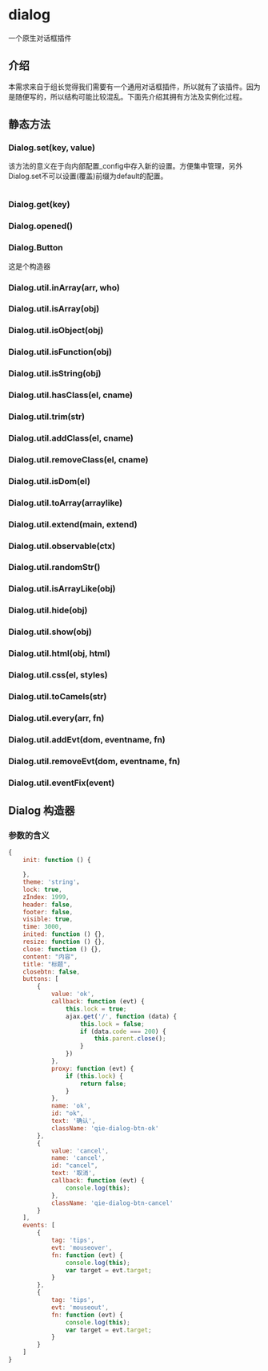 # dialog

一个原生对话框插件

## 介绍

本需求来自于组长觉得我们需要有一个通用对话框插件，所以就有了该插件。因为是随便写的，所以结构可能比较混乱。下面先介绍其拥有方法及实例化过程。

## 静态方法

### Dialog.set(key, value)

该方法的意义在于向内部配置\_config中存入新的设置。方便集中管理，另外Dialog.set不可以设置(覆盖)前缀为default的配置。

```js

```

### Dialog.get(key)

### Dialog.opened()

### Dialog.Button

这是个构造器

### Dialog.util.inArray(arr, who)
### Dialog.util.isArray(obj)
### Dialog.util.isObject(obj)
### Dialog.util.isFunction(obj)
### Dialog.util.isString(obj)
### Dialog.util.hasClass(el, cname)
### Dialog.util.trim(str)
### Dialog.util.addClass(el, cname)
### Dialog.util.removeClass(el, cname)
### Dialog.util.isDom(el)
### Dialog.util.toArray(arraylike)
### Dialog.util.extend(main, extend)
### Dialog.util.observable(ctx)
### Dialog.util.randomStr()
### Dialog.util.isArrayLike(obj)
### Dialog.util.hide(obj)
### Dialog.util.show(obj)
### Dialog.util.html(obj, html)
### Dialog.util.css(el, styles)
### Dialog.util.toCamels(str)
### Dialog.util.every(arr, fn)
### Dialog.util.addEvt(dom, eventname, fn)
### Dialog.util.removeEvt(dom, eventname, fn)
### Dialog.util.eventFix(event)

## Dialog 构造器

### 参数的含义

```js
{
    init: function () {

    },
    theme: 'string'，
    lock: true,
    zIndex: 1999,
    header: false,
    footer: false,
    visible: true,
    time: 3000,
    inited: function () {},
    resize: function () {},
    close: function () {},
    content: "内容",
    title: "标题",
    closebtn: false,
    buttons: [
        {
            value: 'ok',
            callback: function (evt) {
                this.lock = true;
                ajax.get('/', function (data) {
                    this.lock = false;
                    if (data.code === 200) {
                        this.parent.close();
                    }
                })
            },
            proxy: function (evt) {
                if (this.lock) {
                    return false;
                }
            },
            name: 'ok',
            id: "ok",
            text: '确认',
            className: 'qie-dialog-btn-ok'
        },
        {
            value: 'cancel',
            name: 'cancel',
            id: "cancel",
            text: '取消',
            callback: function (evt) {
                console.log(this);
            },
            className: 'qie-dialog-btn-cancel'
        }
    ],
    events: [
        {
            tag: 'tips',
            evt: 'mouseover',
            fn: function (evt) {
                console.log(this);
                var target = evt.target;
            }
        },
        {
            tag: 'tips',
            evt: 'mouseout',
            fn: function (evt) {
                console.log(this);
                var target = evt.target;
            }
        }
    ]
}
```
